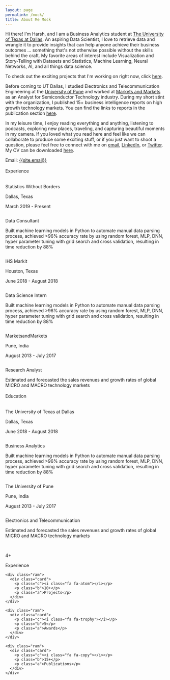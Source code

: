 ```yaml
---
layout: page
permalink: /mock/
title: About Me Mock
---
```



<p>
Hi there! I'm Harsh, and I am a Business Analytics student at <a href="https://www.utdallas.edu/" target="_blank">The University of Texas at Dallas</a>. 
An aspiring Data Scientist, I love to retrieve data and wrangle it to provide insights that can help anyone achieve their business outcomes ... 
something that's not otherwise possible without the skills behind the craft. My favorite areas of interest include Visualization and Story-Telling with Datasets and Statistics, Machine Learning, Neural Networks, AI, and all things data science.

To check out the exciting projects that I'm working on right now, click <a href="bit.ly/harshbg-git" target="_blank">here</a>.
</p>

<p>
Before coming to UT Dallas, I studied Electronics and Telecommunication Engineering at the <a href="http://www.unipune.ac.in/" target="_blank">University of Pune</a> and worked 
at <a href="https://www.marketsandmarkets.com/" target="_blank">Markets and Markets</a> as an Analyst for Semiconductor Technology industry. 
During my short stint with the organization, I published 15+ business intelligence reports on high growth technology markets. 
You can find the links to reports in the publication section <a href="http://bit.ly/harshbg-ln" target="_blank">here</a>.
</p>

<p>
In my leisure time, I enjoy reading everything and anything, listening to podcasts, exploring new places, traveling, and capturing beautiful moments in my camera. 
If you loved what you read here and feel like we can collaborate to produce some exciting stuff, or if you
just want to shoot a question, please feel free to connect with me on <a href="hello@gupta-harsh.com" target="_blank">email</a>, <a href="http://bit.ly/harshbg-ln" target="_blank">LinkedIn</a>, or <a href="http://bit.ly/harshbg-tw" target="_blank">Twitter</a>.
My CV can be downloaded <a href="http://bit.ly/2ORbNzI" target="_blank">here</a>.
</p>

Email: <a href="mailto:{{site.email}}?Subject=From Blog Site:">{{site.email}}</a>

 

<html>
<head>
<meta name="viewport" content="width=device-width, initial-scale=1">
<style>


* {
  box-sizing: border-box;
}

/* Create two unequal columns that floats next to each other */
.column {
  float: left;
  padding: 10px;
  height: 150px; /* Should be removed. Only for demonstration */
}

.left {
  width: 35%;
}

.right {
  width: 65%;
}

/* Clear floats after the columns */
.row:after {
  content: "";
  display: table;
  clear: both;
}

.exp {
 
  font-size: 25px;
  color: #bd5d38;
  line-height: 1;
  line-height: 36px; margin-bottom: 6px;
  font-family: "Roboto Condensed",  sans-serif;
}

.exps {
 
  font-size: 25px;
  color: #bd5d38;
  line-height: 0.7;
   line-height: 36px; margin-bottom: 6px;
  font-family: 'opensans-bold', sans-serif;
  
}
.expt {
  
  text-align: center;
  
  font-size: 45px;
  line-height: 1.7;
}

.expd {

  font-size: 15px;
  
  line-height: 0.7;
}

.horizontal-line div {
    background: #bcbcbc none repeat scroll 0 0;
    height: 2px;
    margin: 0 auto;
    width: 77px;
}
.horizontal-line div.top {
    margin-bottom: 3px;
    width: 44px;
    
}
}

</style>
</head>
<body>




<div>
<div class="expt">Experience</div>
	<div class="horizontal-line">
                <div class="top"></div>
                	<div class="bottom"></div>
</div>               

<p>

</p>


<div class="row">
  <div class="column left" style="background-color:#00000;">
    <p class="exp">Statistics Without Borders</p>
    <p class="expd">Dallas, Texas</p>
    <p class="expd">March 2019 - Present</p>
  </div>
  <div class="column right" style="background-color:#00000;">
    <p class="exps">Data Consultant</p>
    <p>Built machine learning models in Python to automate manual data parsing process,
achieved >96% accuracy rate by using random forest, MLP, DNN, hyper parameter
tuning with grid search and cross validation, resulting in time reduction by 88%</p>
  </div>



  <div class="column left" style="background-color:#00000;">
    <p class="exp">IHS Markit</p>
    <p class="expd">Houston, Texas</p>
    <p class="expd">June 2018 - August 2018</p>
  </div>
  <div class="column right" style="background-color:#00000;">
    <p class="exps">Data Science Intern</p>
    <p>Built machine learning models in Python to automate manual data parsing process,
achieved >96% accuracy rate by using random forest, MLP, DNN, hyper parameter
tuning with grid search and cross validation, resulting in time reduction by 88%</p>
  </div>
  
  <div class="column left" style="background-color:#00000;">
    <p class="exp">MarketsandMarkets</p>
    <p class="expd">Pune, India</p>
    <p class="expd">August 2013 - July 2017</p>
  </div>
  
  <div class="column right" style="background-color:#00000;">
    <p class="exps">Research Analyst</p>
    <p>Estimated and forecasted the sales revenues and growth rates of global MICRO and
MACRO technology markets</p>
  </div>
</div>


<div>
<div class="expt">Education</div>
	<div class="horizontal-line">
                <div class="top"></div>
                	<div class="bottom"></div>
</div>               

<p>

</p>




<div class="row">
  <div class="column left" style="background-color:#00000;">
    <p class="exp">The University of Texas at Dallas</p>
    <p class="expd">Dallas, Texas</p>
    <p class="expd">June 2018 - August 2018</p>
  </div>
  <div class="column right" style="background-color:#00000;">
    <p class="exps">Business Analytics</p>
    <p>Built machine learning models in Python to automate manual data parsing process,
achieved >96% accuracy rate by using random forest, MLP, DNN, hyper parameter
tuning with grid search and cross validation, resulting in time reduction by 88%</p>
  </div>
  
  <div class="column left" style="background-color:#00000;">
    <p class="exp">The University of Pune</p>
    <p class="expd">Pune, India</p>
    <p class="expd">August 2013 - July 2017</p>
  </div>
  
  <div class="column right" style="background-color:#00000;">
    <p class="exps">Electronics and Telecommunication</p>
    <p>Estimated and forecasted the sales revenues and growth rates of global MICRO and
MACRO technology markets</p>
  </div>
</div>







<html>
<head>
<meta name="viewport" content="width=device-width, initial-scale=1">
<link rel="stylesheet" href="https://cdnjs.cloudflare.com/ajax/libs/font-awesome/4.7.0/css/font-awesome.min.css">
<style>


* {
  box-sizing: border-box;
}

body {
  
}

/* Float four columns side by side */
.ram {
  float: left;
  width: 25%;
  padding: 0 5px;
}

.row {margin: 1 5px;}

/* Clear floats after the columns */
.row:after {
  content: "";
  display: table;
  clear: both;
}

/* Responsive columns */
@media screen and (max-width: 600px) {
  .column {
    width: 100%;
    display: block;
    margin-bottom: 15px;
  }
}

/* Style the counter cards */
.card {
  box-shadow: 0 4px 8px 0 rgba(0, 0, 0, 0.2);
  padding: 14px;
  text-align: center;
  background-color: #444;
  color: white;
}



p.a {
  font-size: 20px;
}

p.b {
  font-size: 20px;
}

p.c {
  font-size: 200%;
}

</style>
</head>
<body>

<br>


  <div class="row">
    <div class="ram">
      <div class="card">
        <p class="c"><i class="fa fa-briefcase"></i></p>
        <p class="b">4+</p>
        <p class="a">Experience</p>
      </div>
    </div>

    <div class="ram">
      <div class="card">
        <p class="c"><i class="fa fa-atom"></i></p>
        <p class="b">10+</p>
        <p class="a">Projects</p>
      </div>
    </div>

    <div class="ram">
      <div class="card">
        <p class="c"><i class="fa fa-trophy"></i></p>
        <p class="b">5</p>
        <p class="a">Awards</p>
      </div>
    </div>

    <div class="ram">
      <div class="card">
        <p class="c"><i class="fa fa-copy"></i></p>
        <p class="b">15+</p>
        <p class="a">Publications</p>
      </div>
    </div>
  </div>


</body>
</html>